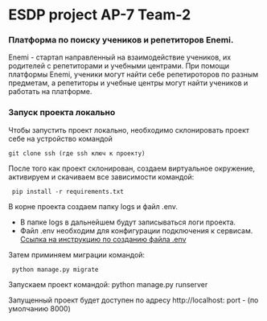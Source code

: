 # ESDP project AP-7 Team-2

### Платформа по поиску учеников и репетиторов Enemi. 
Enemi - стартап направленный на взаимодействие учеников, их родителей с репетиторами и учебными центрами. При помощи платформы Enemi, ученики могут найти себе репетироторов по разным предметам, а репетиторы и учебные центры могут найти учеников и работать на платформе. 
 
### Запуск проекта локально
Чтобы запустить проект локально, необходимо склонировать проект себе на устройство командой 

```
git clone ssh (где ssh ключ к проекту)
```

После того как проект склонирован, создаем виртуальное окружение, активируем и скачиваем все зависимости командой:

```
 pip install -r requirements.txt  
```
В корне проекта создаем папку logs и файл .env. 
- В папке logs в дальнейшем будут записываться логи проекта.
- Файл .env необходим для конфигурации подключения к сервисам. [Ссылка на инструкцию по созданию файла .env](https://github.com/ladukwek/ESDP-AP7-ATTRACTOR/wiki/%D0%9F%D1%80%D0%B0%D0%BA%D1%82%D0%B8%D0%BA%D0%B0-%D0%BF%D0%BE-%D1%81%D0%BE%D0%B7%D0%B4%D0%B0%D0%BD%D0%B8%D1%8E-.env-%D0%B8-env-%D1%84%D1%83%D0%BD%D0%BA%D1%86%D0%B8%D1%8F.)

Затем приминяем миграции командой:

```
 python manage.py migrate
```
Запускаем проект командой:
python manage.py runserver

Запущенный проект будет доступен по адресу http://localhost: port - (по умолчанию 8000)
